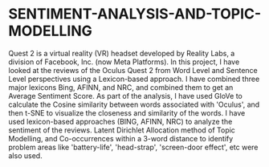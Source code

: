 # SENTIMENT-ANALYSIS-AND-TOPIC-MODELLING
Quest 2 is a virtual reality (VR) headset developed by Reality Labs, a division of Facebook, Inc. (now Meta Platforms). In this project, I have looked at the reviews of the Oculus Quest 2 from Word Level and Sentence Level perspectives using a Lexicon-based approach. I have combined three major lexicons Bing, AFINN, and NRC, and combined them to get an Average Sentiment Score.
As part of the analysis, I have used GloVe to calculate the Cosine similarity between words associated with 'Oculus', and then t-SNE to visualize the closeness and similarity of the words. I have used lexicon-based approaches (BING, AFINN, NRC) to analyze the sentiment of the reviews. Latent Dirichlet Allocation method of Topic Modelling, and Co-occurrences within a 3-word distance to identify problem areas like 'battery-life', 'head-strap', 'screen-door effect', etc were also used.
